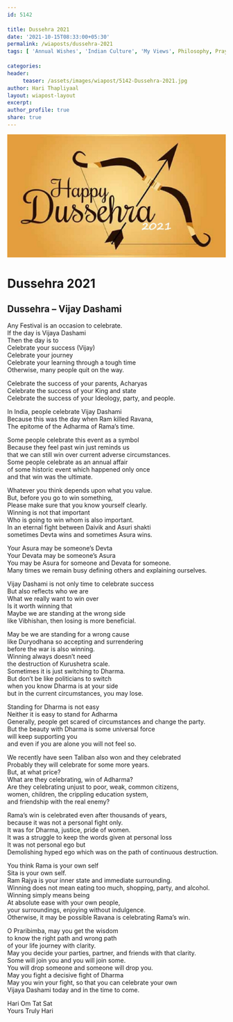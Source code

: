 ```yaml
--- 
id: 5142

title: Dussehra 2021
date: '2021-10-15T08:33:00+05:30'
permalink: /wiaposts/dussehra-2021
tags: [ 'Annual Wishes', 'Indian Culture', 'My Views', Philosophy, Prayers]

categories: 
header:
     teaser: /assets/images/wiapost/5142-Dussehra-2021.jpg
author: Hari Thapliyaal 
layout: wiapost-layout 
excerpt:  
author_profile: true 
share: true 
---
```


![Dussehra 2021](/assets/images/wiapost/5142-Dussehra-2021.jpg)     
   
# Dussehra 2021   
   
## Dussehra – Vijay Dashami   
   
Any Festival is an occasion to celebrate.  
If the day is Vijaya Dashami  
Then the day is to  
Celebrate your success (Vijay)  
Celebrate your journey  
Celebrate your learning through a tough time  
Otherwise, many people quit on the way.

Celebrate the success of your parents, Acharyas  
Celebrate the success of your King and state  
Celebrate the success of your Ideology, party, and people.

In India, people celebrate Vijay Dashami  
Because this was the day when Ram killed Ravana,  
The epitome of the Adharma of Rama’s time.

Some people celebrate this event as a symbol  
Because they feel past win just reminds us  
that we can still win over current adverse circumstances.  
Some people celebrate as an annual affair  
of some historic event which happened only once  
and that win was the ultimate.

Whatever you think depends upon what you value.  
But, before you go to win something,  
Please make sure that you know yourself clearly.  
Winning is not that important  
Who is going to win whom is also important.  
In an eternal fight between Daivik and Asuri shakti  
sometimes Devta wins and sometimes Asura wins.

Your Asura may be someone’s Devta  
Your Devata may be someone’s Asura  
You may be Asura for someone and Devata for someone.  
Many times we remain busy defining others and explaining ourselves.

Vijay Dashami is not only time to celebrate success  
But also reflects who we are  
What we really want to win over  
Is it worth winning that  
Maybe we are standing at the wrong side  
like Vibhishan, then losing is more beneficial.

May be we are standing for a wrong cause  
like Duryodhana so accepting and surrendering  
before the war is also winning.  
Winning always doesn’t need  
the destruction of Kurushetra scale.  
Sometimes it is just switching to Dharma.  
But don’t be like politicians to switch  
when you know Dharma is at your side  
but in the current circumstances, you may lose.

Standing for Dharma is not easy  
Neither it is easy to stand for Adharma  
Generally, people get scared of circumstances and change the party.  
But the beauty with Dharma is some universal force  
will keep supporting you  
and even if you are alone you will not feel so.

We recently have seen Taliban also won and they celebrated  
Probably they will celebrate for some more years.  
But, at what price?  
What are they celebrating, win of Adharma?  
Are they celebrating unjust to poor, weak, common citizens,  
women, children, the crippling education system,  
and friendship with the real enemy?

Rama’s win is celebrated even after thousands of years,  
because it was not a personal fight only.  
It was for Dharma, justice, pride of women.  
It was a struggle to keep the words given at personal loss  
It was not personal ego but  
Demolishing hyped ego which was on the path of continuous destruction.

You think Rama is your own self  
Sita is your own self.  
Ram Rajya is your inner state and immediate surrounding.  
Winning does not mean eating too much, shopping, party, and alcohol.  
Winning simply means being  
At absolute ease with your own people,  
your surroundings, enjoying without indulgence.  
Otherwise, it may be possible Ravana is celebrating Rama’s win.

O Praribimba, may you get the wisdom  
to know the right path and wrong path  
of your life journey with clarity.  
May you decide your parties, partner, and friends with that clarity.  
Some will join you and you will join some.  
You will drop someone and someone will drop you.  
May you fight a decisive fight of Dharma  
May you win your fight, so that you can celebrate your own  
Vijaya Dashami today and in the time to come.

Hari Om Tat Sat  
Yours Truly Hari

